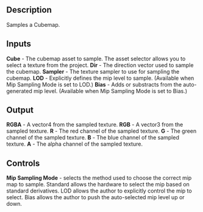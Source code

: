 ## Description
Samples a Cubemap.

## Inputs
**Cube** - The cubemap asset to sample. The asset selector allows you to select a texture from the project.
**Dir** - The direction vector used to sample the cubemap.
**Sampler** - The texture sampler to use for sampling the cubemap.
**LOD** - Explicitly defines the mip level to sample. (Available when Mip Sampling Mode is set to LOD.)
**Bias** - Adds or substracts from the auto-generated mip level. (Available when Mip Sampling Mode is set to Bias.)

## Output
**RGBA** - A vector4 from the sampled texture.
**RGB** - A vector3 from the sampled texture.
**R** - The red channel of the sampled texture.
**G** - The green channel of the sampled texture.
**B** - The blue channel of the sampled texture.
**A** - The alpha channel of the sampled texture.

## Controls
**Mip Sampling Mode** - selects the method used to choose the correct mip map to sample.  Standard allows the hardware to select the mip based on standard derivatives.  LOD allows the author to explicitly control the mip to select.  Bias allows the author to push the auto-selected mip level up or down.
